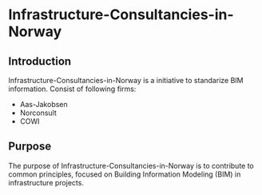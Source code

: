 # Infrastructure-Consultancies-in-Norway

## Introduction
Infrastructure-Consultancies-in-Norway is a initiative to standarize BIM information. 
Consist of following firms:
- Aas-Jakobsen
- Norconsult
- COWI

## Purpose
The purpose of Infrastructure-Consultancies-in-Norway is to contribute to common principles, focused on Building Information Modeling (BIM) in infrastructure projects. 
